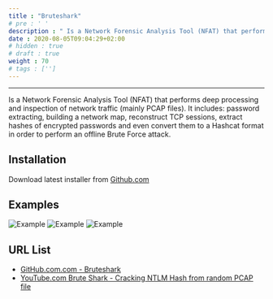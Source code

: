 ```yaml
---
title : "Bruteshark"
# pre : ' '
description : " Is a Network Forensic Analysis Tool (NFAT) that performs deep processing and inspection of network traffic (mainly PCAP files)."
date : 2020-08-05T09:04:29+02:00
# hidden : true
# draft : true
weight : 70
# tags : ['']
---
```


---

Is a Network Forensic Analysis Tool (NFAT) that performs deep processing and inspection of network traffic (mainly PCAP files). It includes: password extracting, building a network map, reconstruct TCP sessions, extract hashes of encrypted passwords and even convert them to a Hashcat format in order to perform an offline Brute Force attack.

## Installation

Download latest installer from [Github.com](https://github.com/odedshimon/BruteShark/releases/latest/download/BruteSharkDesktopInstaller_x64.msi)

## Examples

![Example](images/example-1.png)
![Example](images/example-2.png)
![Example](images/example-3.png)

## URL List

- [GitHub.com.com - Bruteshark](https://github.com/odedshimon/BruteShark)
- [YouTube.com Brute Shark - Cracking NTLM Hash from random PCAP file](https://www.youtube.com/watch?v=AreguLxCCz4&feature=youtu.be)
